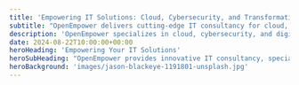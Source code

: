 ```yaml
---
title: 'Empowering IT Solutions: Cloud, Cybersecurity, and Transformation'
subtitle: "OpenEmpower delivers cutting-edge IT consultancy for cloud, cybersecurity, and digital transformation, ensuring your business thrives."
description: 'OpenEmpower specializes in cloud, cybersecurity, and digital transformation, providing innovative IT solutions to help your business succeed in a dynamic tech landscape.'
date: 2024-08-22T10:00:00+00:00
heroHeading: 'Empowering Your IT Solutions'
heroSubHeading: "OpenEmpower provides innovative IT consultancy, specializing in cloud, cybersecurity, and digital transformation to ensure your business thrives in today's fast-changing tech landscape."
heroBackground: 'images/jason-blackeye-1191801-unsplash.jpg'
---
```

